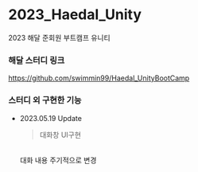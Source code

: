 # 2023_Haedal_Unity
2023 해달 준회원 부트캠프 유니티

### 해달 스터디 링크

https://github.com/swimmin99/Haedal_UnityBootCamp

### 스터디 외 구현한 기능
- 2023.05.19 Update
  > 대화창 UI구현
  <br/>
  대화 내용 주기적으로 변경

